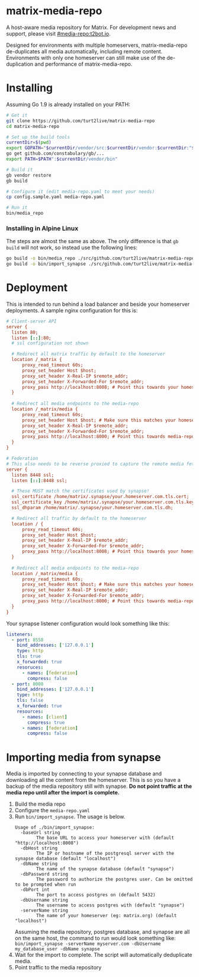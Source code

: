 # matrix-media-repo

A host-aware media repository for Matrix. For development news and support, please visit [#media-repo:t2bot.io](https://matrix.to/#/#media-repo:t2bot.io).

Designed for environments with multiple homeservers, matrix-media-repo de-duplicates all media automatically, including remote content. Environments with only one homeserver can still make use of the de-duplication and performance of matrix-media-repo.

# Installing

Assuming Go 1.9 is already installed on your PATH:
```bash
# Get it
git clone https://github.com/turt2live/matrix-media-repo
cd matrix-media-repo

# Set up the build tools
currentDir=$(pwd)
export GOPATH="$currentDir/vendor/src:$currentDir/vendor:$currentDir:"$GOPATH
go get github.com/constabulary/gb/...
export PATH=$PATH":$currentDir/vendor/bin"

# Build it
gb vendor restore
gb build

# Configure it (edit media-repo.yaml to meet your needs)
cp config.sample.yaml media-repo.yaml

# Run it
bin/media_repo
```

### Installing in Alpine Linux

The steps are almost the same as above. The only difference is that `gb build` will not work, so instead use the following lines:
```bash
go build -o bin/media_repo ./src/github.com/turt2live/matrix-media-repo/cmd/media_repo/
go build -o bin/import_synapse ./src/github.com/turt2live/matrix-media-repo/cmd/import_synapse/
```

# Deployment

This is intended to run behind a load balancer and beside your homeserver deployments. A sample nginx configuration for this is:

```ini
# Client-server API
server {
  listen 80;
  listen [::]:80;
  # ssl configuration not shown

  # Redirect all matrix traffic by default to the homeserver
  location /_matrix {
      proxy_read_timeout 60s;
      proxy_set_header Host $host;
      proxy_set_header X-Real-IP $remote_addr;
      proxy_set_header X-Forwarded-For $remote_addr;
      proxy_pass http://localhost:8008; # Point this towards your homeserver
  }
  
  # Redirect all media endpoints to the media-repo
  location /_matrix/media {
      proxy_read_timeout 60s;
      proxy_set_header Host $host; # Make sure this matches your homeserver in media-repo.yaml
      proxy_set_header X-Real-IP $remote_addr;
      proxy_set_header X-Forwarded-For $remote_addr;
      proxy_pass http://localhost:8000; # Point this towards media-repo
  }
}

# Federation
# This also needs to be reverse proxied to capture the remote media fetching from other servers
server {
  listen 8448 ssl;
  listen [::]:8448 ssl;

  # These MUST match the certificates used by synapse!
  ssl_certificate /home/matrix/.synapse/your.homeserver.com.tls.cert;
  ssl_certificate_key /home/matrix/.synapse/your.homeserver.com.tls.key;
  ssl_dhparam /home/matrix/.synapse/your.homeserver.com.tls.dh;

  # Redirect all traffic by default to the homeserver
  location / {
      proxy_read_timeout 60s;
      proxy_set_header Host $host;
      proxy_set_header X-Real-IP $remote_addr;
      proxy_set_header X-Forwarded-For $remote_addr;
      proxy_pass http://localhost:8008; # Point this towards your homeserver
  }
  
  # Redirect all media endpoints to the media-repo
  location /_matrix/media {
      proxy_read_timeout 60s;
      proxy_set_header Host $host; # Make sure this matches your homeserver in media-repo.yaml
      proxy_set_header X-Real-IP $remote_addr;
      proxy_set_header X-Forwarded-For $remote_addr;
      proxy_pass http://localhost:8000; # Point this towards media-repo
  }
}
```

Your synapse listener configuration would look something like this:
```yaml
listeners:
  - port: 8558
    bind_addresses: ['127.0.0.1']
    type: http
    tls: true
    x_forwarded: true
    resoruces:
      - names: [federation]
        compress: false
  - port: 8008
    bind_addresses: ['127.0.0.1']
    type: http
    tls: false
    x_forwarded: true
    resources:
      - names: [client]
        compress: true
      - names: [federation]
        compress: false
```

# Importing media from synapse

Media is imported by connecting to your synapse database and downloading all the content from the homeserver. This is so you have a backup of the media repository still with synapse. **Do not point traffic at the media repo until after the import is complete.**

1. Build the media repo
2. Configure the `media-repo.yaml`
3. Run `bin/import_synapse`. The usage is below. 
    ```
    Usage of ./bin/import_synapse:
      -baseUrl string
            The base URL to access your homeserver with (default "http://localhost:8008")
      -dbHost string
            The IP or hostname of the postgresql server with the synapse database (default "localhost")
      -dbName string
            The name of the synapse database (default "synapse")
      -dbPassword string
            The password to authorize the postgres user. Can be omitted to be prompted when run
      -dbPort int
            The port to access postgres on (default 5432)
      -dbUsername string
            The username to access postgres with (default "synapse")
      -serverName string
            The name of your homeserver (eg: matrix.org) (default "localhost")
    ```
    Assuming the media repository, postgres database, and synapse are all on the same host, the command to run would look something like: `bin/import_synapse -serverName myserver.com -dbUsername my_database_user -dbName synapse`
4. Wait for the import to complete. The script will automatically deduplicate media.
5. Point traffic to the media repository
